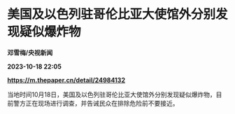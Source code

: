 # 美国及以色列驻哥伦比亚大使馆外分别发现疑似爆炸物
**邓雪梅/央视新闻**

**2023-10-18 22:05**

**https://m.thepaper.cn/detail/24984132**

当地时间10月18日，美国及以色列驻哥伦比亚大使馆外分别发现疑似爆炸物，目前警方正在现场进行调查，并告诫民众在排除危险前不要接近。